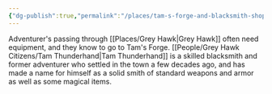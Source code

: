 ```yaml
---
{"dg-publish":true,"permalink":"/places/tam-s-forge-and-blacksmith-shop/"}
---
```


Adventurer's passing through [[Places/Grey Hawk\|Grey Hawk]] often need equipment, and they know to go to Tam's Forge.  [[People/Grey Hawk Citizens/Tam Thunderhand\|Tam Thunderhand]] is a skilled blacksmith and former adventurer who settled in the town a few decades ago, and has made a name for himself as a solid smith of standard weapons and armor as well as some magical items.  